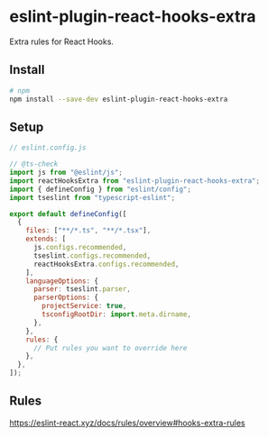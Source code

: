 # eslint-plugin-react-hooks-extra

Extra rules for React Hooks.

## Install

```sh
# npm
npm install --save-dev eslint-plugin-react-hooks-extra
```

## Setup

```js
// eslint.config.js

// @ts-check
import js from "@eslint/js";
import reactHooksExtra from "eslint-plugin-react-hooks-extra";
import { defineConfig } from "eslint/config";
import tseslint from "typescript-eslint";

export default defineConfig([
  {
    files: ["**/*.ts", "**/*.tsx"],
    extends: [
      js.configs.recommended,
      tseslint.configs.recommended,
      reactHooksExtra.configs.recommended,
    ],
    languageOptions: {
      parser: tseslint.parser,
      parserOptions: {
        projectService: true,
        tsconfigRootDir: import.meta.dirname,
      },
    },
    rules: {
      // Put rules you want to override here
    },
  },
]);
```

## Rules

<https://eslint-react.xyz/docs/rules/overview#hooks-extra-rules>
